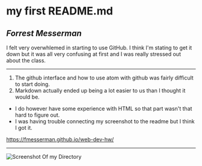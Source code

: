 # my first **README.md**
## *Forrest Messerman*

I felt very overwhlemed in starting to use GitHub. I think I'm stating to get it down but it was all very confusing at first and I was really stressed out about the class.

---

1. The github interface and how to use atom with github was fairly difficult to start doing.
2. Markdown actually ended up being a lot easier to us than I thought it would be.

<abbr>

*  I do however have some experience with HTML so that part wasn't that hard to figure out.
*  I was having trouble connecting my screenshot to the readme but I think I got it.

<abbr>

https://fmesserman.github.io/web-dev-hw/

---

![Screenshot Of my Directory](./images/screenshot-1.png)
